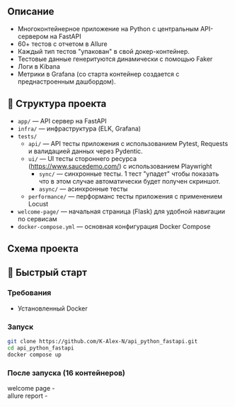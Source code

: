 ## Описание
- Многоконтейнерное приложение на Python с центральным API-cервером на FastAPI
- 60+ тестов с отчетом в Allure
- Каждый тип тестов "упакован" в свой докер-контейнер. 
- Тестовые данные генеритуются динамически с помощью Faker
- Логи в Kibana
- Метрики в Grafana (со старта контейнер создается с преднастроенным дашбордом). 

## 📁 Структура проекта
- `app/` — API сервер на FastAPI  
- `infra/` — инфраструктура (ELK, Grafana)
- `tests/`
  - `api/` — API тесты приложения с использованием Pytest, Requests и валидацией данных через Pydentic.
  - `ui/` — UI тесты стороннего ресурса (https://www.saucedemo.com/) с использованием Playwright
    - `sync/` — синхронные тесты. 1 тест "упадет" чтобы показать что в этом случае автоматически будет получен скриншот. 
    - `async/` — асинхронные тесты 
  - `performance/` — перформанс тесты приложения с применением Locust 
- `welcome-page/` — начальная страница (Flask) для удобной навигации по сервисам
- `docker-compose.yml` — основная конфигурация Docker Compose

## Схема проекта







## 🚀 Быстрый старт

### Требования
- Установленный Docker

### Запуск
```bash
git clone https://github.com/K-Alex-N/api_python_fastapi.git
cd api_python_fastapi
docker compose up
```
### После запуска (16 контейнеров) 
welcome page -   
allure report - 


[//]: # (image_on_github = "https://github.com/K-Alex-N/assets/main/docker/2025-07-04%2000_31_51-pet-project__docker.drawio%20-%20draw.io.png")
[//]: # (raw_image = image_on_github.replace&#40;"github", "raw.githubusercontent"&#41;)
[//]: # (Комментарий для докер-копоз файла)
[//]: # (https://1drv.ms/x/c/6399a0f415bd70c8/EbY4_7V1KEBIkaZc1B0_IKQB8T2xSWTXzQel6y8OXf-dwQ?e=PJ6eEC)








